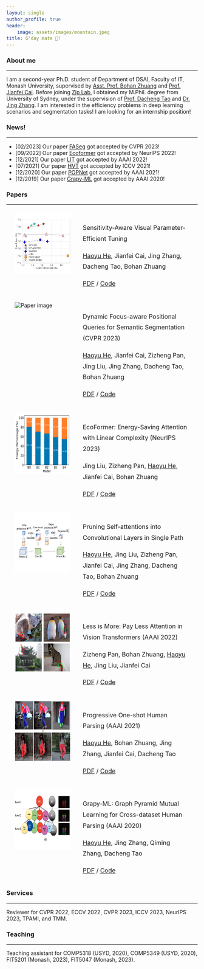 ```yaml
---
layout: single
author_profile: true
header:
    image: assets/images/mountain.jpeg
title: G'day mate 👋!
---
```

### About me
---
I am a second-year Ph.D. student of Department of DSAI, Faculty of IT, Monash University, supervised by [Asst. Prof. Bohan Zhuang](https://bohanzhuang.github.io/) and [Prof. Jianfei Cai](https://jianfei-cai.github.io/). Before joining [Zip Lab](https://ziplab.github.io/), I obtained my M.Phil. degree from University of Sydney, under the supervision of [Prof. Dacheng Tao](https://www.sydney.edu.au/engineering/about/our-people/academic-staff/dacheng-tao.html) and [Dr. Jing Zhang](https://scholar.google.com/citations?user=9jH5v74AAAAJ&hl=en). 
I am interested in the efficiency problems in deep learning scenarios and segmentation tasks! I am looking for an internship position!  

### News!
---
- [02/2023] Our paper [FASeg](https://github.com/ziplab/spt) got accepted by CVPR 2023!
- [09/2022] Our paper [Ecoformer](https://arxiv.org/abs/2209.09004) got accepted by NeurIPS 2022!
- [12/2021] Our paper [LIT](https://arxiv.org/abs/2105.14217) got accepted by AAAI 2022!
- [07/2021] Our paper [HVT](https://arxiv.org/abs/2103.10619) got accepted by ICCV 2021!
- [12/2020] Our paper [POPNet](https://arxiv.org/abs/2012.11810) got accepted by AAAI 2021!
- [12/2019] Our paper [Grapy-ML](https://arxiv.org/abs/2012.11810) got accepted by AAAI 2020!

### Papers
---


[comment]: <> (<div class="block">)

[comment]: <> (  <link rel="stylesheet" href="https://maxcdn.bootstrapcdn.com/bootstrap/4.0.0/css/bootstrap.min.css">)

[comment]: <> (  <script src="https://maxcdn.bootstrapcdn.com/bootstrap/4.0.0/js/bootstrap.min.js"></script>)

[comment]: <> (<div class="container">)

[comment]: <> (  <div class="row">)

[comment]: <> (    <div class="col-md-8 mx-auto">)

[comment]: <> (      <div class="row">)

[comment]: <> (        <div class="col-md-4">)

[comment]: <> (          <img src="assets/images/faseg.png" alt="Paper image" class="img-fluid">)

[comment]: <> (        </div>)

[comment]: <> (        <div class="col-md-8 d-flex align-items-center">)

[comment]: <> (          <div>)

[comment]: <> (            <h2>[Title of the paper]</h2>)

[comment]: <> (            <p><i>Author List</i></p>)

[comment]: <> (            <p>[Extra line of text to introduce the paper]</p>)

[comment]: <> (          </div>)

[comment]: <> (        </div>)

[comment]: <> (      </div>)

[comment]: <> (    </div>)

[comment]: <> (  </div>)

[comment]: <> (</div>)

[comment]: <> (</div>)


<head>
  <style>
    /* Set the overall container width and center it */
    .container {
      width: 120%;
      margin: 20px;
      display: flex;
    }

    .title {
    color: white;
    text-decoration: none; /* Remove underline */
    font-weight: bold; /* Make text bold */
    }

    
    /* Set the width and styling of the blocks */
    .block-left {
      width: 25%;
      padding: 2px;
      box-sizing: border-box;
      margin-right: 10px; 
    }

    .block-right {
      width: 50%;
      padding: 10px;
      box-sizing: border-box;
      margin-left: 10px; 
    }
    
    /* Set the margin between the blocks */
    .block + .block {
      margin-left: 30%;
    }
    
    /* Clear any floats after the container */
    .container::after {
      content: "";
      clear: both;
      display: table;
    }
    
    /* Set the styles for the text in the blocks */
    h2 {
      font-size: 24px;
      margin-bottom: 10px;
    }
    
    .block-right p {
      font-size: 16px;
      line-height: 1.8;
      margin-bottom: 1.5px
    }

    .container img {
      width: 220px;
      height: 160px;
    }

    .ul {
    text-decoration: underline;
    }

  </style>
</head>

<div class="container">
  <div class="block-left">
      <img src="assets/images/spt.jpg" alt="Paper image" class="img-fluid">
  </div>
  <div class="block-right">
    <p class="title"> Sensitivity-Aware Visual Parameter-Efficient Tuning </p>
    <p> <span class="ul">Haoyu He</span>, Jianfei Cai, Jing Zhang, Dacheng Tao, Bohan Zhuang</p>
    <p><a href="https://arxiv.org/abs/2303.08566"> PDF</a> / <a href="https://github.com/ziplab/spt"> Code </a> </p>
  </div>
</div>

<div class="container">
  <div class="block-left">
      <img src="assets/images/faseg.png" alt="Paper image" class="img-fluid">
  </div>
  <div class="block-right">
    <p class="title"> Dynamic Focus-aware Positional Queries for Semantic Segmentation (CVPR 2023) </p>
    <p> <span class="ul">Haoyu He</span>, Jianfei Cai, Zizheng Pan, Jing Liu, Jing Zhang, Dacheng Tao, Bohan Zhuang</p>
    <p><a href="https://arxiv.org/abs/2204.01244"> PDF</a> / <a href="https://github.com/ziplab/FASeg"> Code </a> </p>
  </div>
</div>

<div class="container">
  <div class="block-left">
      <img src="assets/images/ecoformer.jpg" alt="Paper image" class="img-fluid">
  </div>
  <div class="block-right">
    <p class="title"> EcoFormer: Energy-Saving Attention with Linear Complexity (NeurIPS 2023) </p>
    <p>Jing Liu, Zizheng Pan, <span class="ul">Haoyu He</span>, Jianfei Cai, Bohan Zhuang</p>
    <p><a href="https://arxiv.org/abs/2209.09004"> PDF</a> / <a href="https://github.com/ziplab/EcoFormer"> Code </a> </p>
  </div>
</div>

<div class="container">
  <div class="block-left">
      <img src="assets/images/spvit.png" alt="Paper image" class="img-fluid">
  </div>
  <div class="block-right">
    <p class="title"> Pruning Self-attentions into Convolutional Layers in Single Path </p>
    <p><span class="ul">Haoyu He</span>, Jing Liu, Zizheng Pan, Jianfei Cai, Jing Zhang, Dacheng Tao, Bohan Zhuang</p>
    <p><a href="https://arxiv.org/abs/2111.11802"> PDF</a> / <a href="https://github.com/ziplab/SPViT"> Code </a> </p>
  </div>
</div>

<div class="container">
  <div class="block-left">
      <img src="assets/images/lit.png" alt="Paper image" class="img-fluid">
  </div>
  <div class="block-right">
    <p class="title"> Less is More: Pay Less Attention in Vision Transformers (AAAI 2022) </p>
    <p>Zizheng Pan, Bohan Zhuang, <span class="ul">Haoyu He</span>, Jing Liu, Jianfei Cai</p>
    <p><a href="https://arxiv.org/abs/2105.14217"> PDF</a> / <a href="https://github.com/ziplab/LIT"> Code </a> </p>
  </div>
</div>

<div class="container">
  <div class="block-left">
      <img src="assets/images/popnet.png" alt="Paper image" class="img-fluid">
  </div>
  <div class="block-right">
    <p class="title"> Progressive One-shot Human Parsing (AAAI 2021) </p>
    <p><span class="ul">Haoyu He</span>, Bohan Zhuang, Jing Zhang, Jianfei Cai, Dacheng Tao</p>
    <p><a href="https://arxiv.org/abs/2105.01241"> PDF</a> / <a href="https://github.com/Charleshhy/One-shot-Human-Parsing"> Code </a> </p>
  </div>
</div>

<div class="container">
  <div class="block-left">
      <img src="assets/images/grapy.png" alt="Paper image" class="img-fluid">
  </div>
  <div class="block-right">
    <p class="title"> Grapy-ML: Graph Pyramid Mutual Learning for Cross-dataset Human Parsing (AAAI 2020) </p>
    <p><span class="ul">Haoyu He</span>, Jing Zhang, Qiming Zhang, Dacheng Tao</p>
    <p><a href="https://arxiv.org/abs/1911.12053"> PDF</a> / <a href="https://github.com/Charleshhy/Grapy-ML"> Code </a> </p>
  </div>
</div>

### Services
---
Reviewer for CVPR 2022, ECCV 2022, CVPR 2023, ICCV 2023, NeurIPS 2023, TPAMI, and TMM.

### Teaching
---
Teaching assistant for COMP5318 (USYD, 2020), COMP5349 (USYD, 2020), FIT5201 (Monash, 2023), FIT5047 (Monash, 2023).